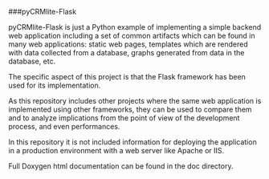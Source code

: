 ###pyCRMlite-Flask

pyCRMlite-Flask is just a Python example of implementing a simple backend web application including
a set of common artifacts which can be found in many web applications: static web 
pages, templates which are rendered with data collected from a database, graphs 
generated from data in the database, etc.

The specific aspect of this project is that the Flask framework has been used for its
implementation.

As this repository includes other projects where the same web application is 
implemented using other frameworks, they can be used to compare them and to analyze
implications from the point of view of the development process, and even performances.

In this repository it is not included information for deploying the application in a
production environment with a web server like Apache or IIS.

Full Doxygen html documentation can be found in the doc directory.


